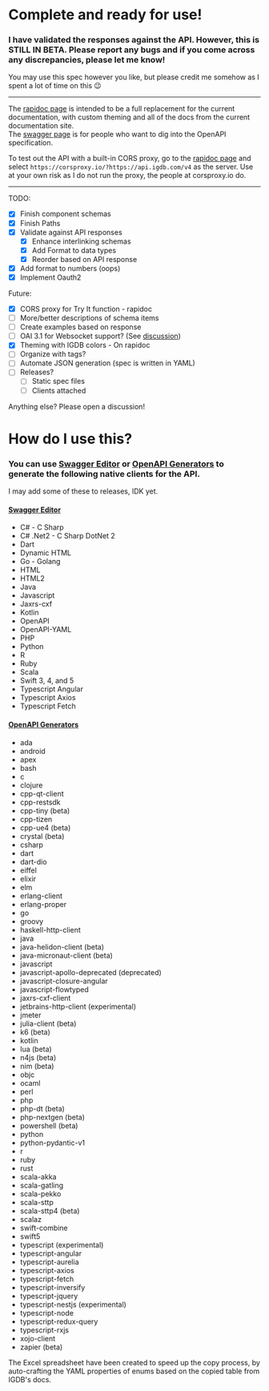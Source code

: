 # Complete and ready for use!
### I have validated the responses against the API. However, this is STILL IN BETA. Please report any bugs and if you come across any discrepancies, please let me know!  
  
You may use this spec however you like, but please credit me somehow as I spent a lot of time on this 😉  

---

The [rapidoc page](https://igdb-openapi.s-crypt.co/rapidoc) is intended to be a full replacement for the current documentation, with custom theming and all of the docs from the current documentation site.  
The [swagger page](https://igdb-openapi.s-crypt.co/swagger) is for people who want to dig into the OpenAPI specification.  
  
To test out the API with a built-in CORS proxy, go to the [rapidoc page](https://igdb-openapi.s-crypt.co/rapidoc) and select `https://corsproxy.io/?https://api.igdb.com/v4` as the server. Use at your own risk as I do not run the proxy, the people at corsproxy.io do.  
  
---
  
TODO:
- [x] Finish component schemas
- [x] Finish Paths
- [X] Validate against API responses
  - [X] Enhance interlinking schemas
  - [X] Add Format to data types
  - [X] Reorder based on API response
- [X] Add format to numbers (oops)
- [X] Implement Oauth2  
  
Future:
- [X] CORS proxy for Try It function - rapidoc
- [ ] More/better descriptions of schema items
- [ ] Create examples based on response
- [ ] OAI 3.1 for Websocket support? (See [discussion](https://github.com/s-crypt/IGDB-OpenAPI/discussions/4))
- [X] Theming with IGDB colors - On rapidoc
- [ ] Organize with tags?
- [ ] Automate JSON generation (spec is written in YAML)
- [ ] Releases?
  - [ ] Static spec files
  - [ ] Clients attached

Anything else? Please open a discussion!  
  
  
# How do I use this?
### You can use [Swagger Editor](https://editor-next.swagger.io/) or [OpenAPI Generators](https://openapi-generator.tech/docs/generators#client-generators) to generate the following native clients for the API.  
I may add some of these to releases, IDK yet.  
  
#### [Swagger Editor](https://editor-next.swagger.io/)
* C# - C Sharp
* C# .Net2 - C Sharp DotNet 2
* Dart
* Dynamic HTML
* Go - Golang
* HTML
* HTML2
* Java
* Javascript
* Jaxrs-cxf
* Kotlin
* OpenAPI
* OpenAPI-YAML
* PHP
* Python
* R
* Ruby
* Scala
* Swift 3, 4, and 5
* Typescript Angular
* Typescript Axios
* Typescript Fetch

#### [OpenAPI Generators](https://openapi-generator.tech/docs/generators#client-generators)
* ada
* android
* apex
* bash
* c
* clojure
* cpp-qt-client
* cpp-restsdk
* cpp-tiny (beta)
* cpp-tizen
* cpp-ue4 (beta)
* crystal (beta)
* csharp
* dart
* dart-dio
* eiffel
* elixir
* elm
* erlang-client
* erlang-proper
* go
* groovy
* haskell-http-client
* java
* java-helidon-client (beta)
* java-micronaut-client (beta)
* javascript
* javascript-apollo-deprecated (deprecated)
* javascript-closure-angular
* javascript-flowtyped
* jaxrs-cxf-client
* jetbrains-http-client (experimental)
* jmeter
* julia-client (beta)
* k6 (beta)
* kotlin
* lua (beta)
* n4js (beta)
* nim (beta)
* objc
* ocaml
* perl
* php
* php-dt (beta)
* php-nextgen (beta)
* powershell (beta)
* python
* python-pydantic-v1
* r
* ruby
* rust
* scala-akka
* scala-gatling
* scala-pekko
* scala-sttp
* scala-sttp4 (beta)
* scalaz
* swift-combine
* swift5
* typescript (experimental)
* typescript-angular
* typescript-aurelia
* typescript-axios
* typescript-fetch
* typescript-inversify
* typescript-jquery
* typescript-nestjs (experimental)
* typescript-node
* typescript-redux-query
* typescript-rxjs
* xojo-client
* zapier (beta) 

The Excel spreadsheet have been created to speed up the copy process, by auto-crafting the YAML properties of enums based on the copied table from IGDB's docs.
